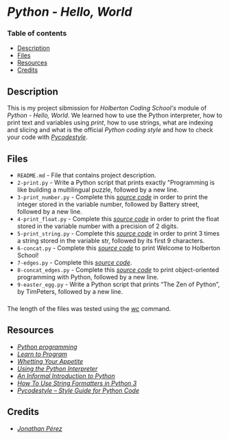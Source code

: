# *Python - Hello, World*

### Table of contents

- [Description](#description)
- [Files](#files)
- [Resources](#resources)
- [Credits](#credits)

## Description

This is my project sibmission for *Holberton Coding School's* module of *Python - Hello, World*. We learned how to use the Python interpreter, how to print text and variables using *print*, how to use strings, what are indexing and slicing and what is the official *Python coding style* and how to check your code with *[Pycodestyle](https://pypi.org/project/pycodestyle/)*.

## Files

- `README.md` - File that contains project description.
- `2-print.py` - Write a Python script that prints exactly "Programming is like building a multilingual puzzle, followed by a new line.
- `3-print_number.py` - Complete this *[source code](https://github.com/hs-hq/0x00.py/blob/main/3-print_number.py)* in order to print the integer stored in the variable number, followed by Battery street, followed by a new line.
- `4-print_float.py` - Complete this *[source code](https://github.com/hs-hq/0x00.py/blob/main/4-print_float.py)* in order to print the float stored in the variable number with a precision of 2 digits.
- `5-print_string.py` - Complete this *[source code](https://github.com/hs-hq/0x00.py/blob/main/5-print_string.py)* in order to print 3 times a string stored in the variable str, followed by its first 9 characters.
- `6-concat.py` - Complete this *[source code](https://github.com/hs-hq/0x00.py/blob/main/6-concat.py)* to print Welcome to Holberton School!
- `7-edges.py` - Complete this *[source code](https://github.com/hs-hq/0x00.py/blob/main/7-edges.py)*.
- `8-concat_edges.py` - Complete this *[source code](https://github.com/hs-hq/0x00.py/blob/main/8-concat_edges.py)* to print object-oriented programming with Python, followed by a new line.
- `9-easter_egg.py` - Write a Python script that prints “The Zen of Python”, by TimPeters, followed by a new line.

###

The length of the files was tested using the *[wc](https://www.geeksforgeeks.org/wc-command-linux-examples/)* command.

###

## Resources

- *[Python programming](https://intranet.hbtn.io/concepts/896)*
- *[Learn to Program](https://www.youtube.com/playlist?list=PLGLfVvz_LVvTn3cK5e6LjhgGiSeVlIRwt)*
- *[Whetting Your Appetite](https://docs.python.org/3/tutorial/appetite.html)*
- *[Using the Python Interpreter](https://docs.python.org/3/tutorial/interpreter.html)*
- *[An Informal Introduction to Python](https://docs.python.org/3/tutorial/introduction.html)*
- *[How To Use String Formatters in Python 3](https://realpython.com/python-f-strings)*
- *[Pycodestyle – Style Guide for Python Code](https://pypi.org/project/pycodestyle/)*

## Credits

- *[Jonathan Pérez](https://github.com/prodjohnper)*
